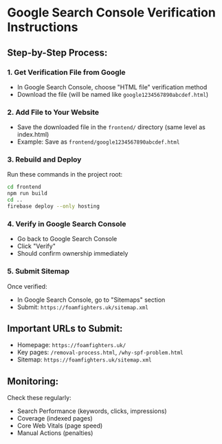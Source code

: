 # Google Search Console Verification Instructions

## Step-by-Step Process:

### 1. Get Verification File from Google
- In Google Search Console, choose "HTML file" verification method
- Download the file (will be named like `google1234567890abcdef.html`)

### 2. Add File to Your Website
- Save the downloaded file in the `frontend/` directory (same level as index.html)
- Example: Save as `frontend/google1234567890abcdef.html`

### 3. Rebuild and Deploy
Run these commands in the project root:
```bash
cd frontend
npm run build
cd ..
firebase deploy --only hosting
```

### 4. Verify in Google Search Console
- Go back to Google Search Console
- Click "Verify"
- Should confirm ownership immediately

### 5. Submit Sitemap
Once verified:
- In Google Search Console, go to "Sitemaps" section
- Submit: `https://foamfighters.uk/sitemap.xml`

## Important URLs to Submit:
- Homepage: `https://foamfighters.uk/`
- Key pages: `/removal-process.html`, `/why-spf-problem.html`
- Sitemap: `https://foamfighters.uk/sitemap.xml`

## Monitoring:
Check these regularly:
- Search Performance (keywords, clicks, impressions)
- Coverage (indexed pages)
- Core Web Vitals (page speed)
- Manual Actions (penalties)